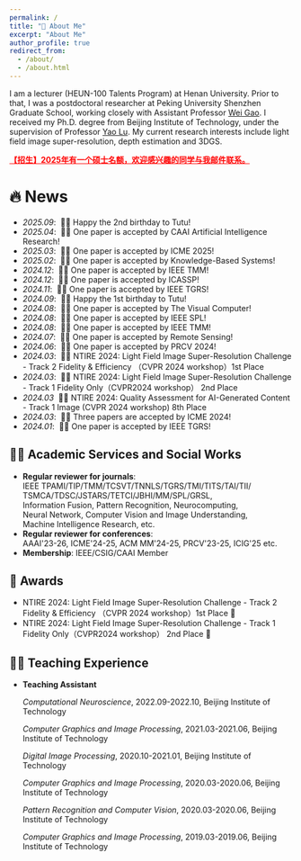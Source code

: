 ```yaml
---
permalink: /
title: "👨‍ About Me"
excerpt: "About Me"
author_profile: true
redirect_from: 
  - /about/
  - /about.html
---
```

I am a lecturer (HEUN-100 Talents Program) at Henan University.
Prior to that, I was a postdoctoral researcher at Peking University Shenzhen Graduate School, working closely with Assistant Professor   [Wei Gao](https://gaowei262.github.io/). I received my Ph.D. degree from Beijing Institute of Technology, under the supervision of Professor [Yao Lu](https://www.smbu.edu.cn/info/5721/77061.htm). My current research interests include light field image super-resolution, depth estimation and 3DGS. 

<strong style="color: red; text-decoration: underline;">【招生】2025年有一个硕士名额，欢迎感兴趣的同学与我邮件联系。</strong>


🔥 News
======
- *2025.09*: &nbsp;🎂🎂 Happy the 2nd birthday to Tutu! 
- *2025.04*: &nbsp;🎉🎉 One paper is accepted by CAAI Artificial Intelligence Research!
- *2025.03*: &nbsp;🎉🎉 One paper is accepted by ICME 2025!
- *2025.02*: &nbsp;🎉🎉 One paper is accepted by Knowledge-Based Systems!
- *2024.12*: &nbsp;🎉🎉 One paper is accepted by IEEE TMM!
- *2024.12*: &nbsp;🎉🎉 One paper is accepted by ICASSP!
- *2024.11*: &nbsp;🎉🎉 One paper is accepted by IEEE TGRS!
- *2024.09*: &nbsp;🎂🎂 Happy the 1st birthday to Tutu! 
- *2024.08*: &nbsp;🎉🎉 One paper is accepted by The Visual Computer!
- *2024.08*: &nbsp;🎉🎉 One paper is accepted by IEEE SPL!
- *2024.08*: &nbsp;🎉🎉 One paper is accepted by IEEE TMM!
- *2024.07*: &nbsp;🎉🎉 One paper is accepted by Remote Sensing!
- *2024.06*: &nbsp;🎉🎉 One paper is accepted by PRCV 2024!
- *2024.03*: &nbsp;🎉🎉 NTIRE 2024: Light Field Image Super-Resolution Challenge - Track 2 Fidelity &
Efficiency （CVPR 2024 workshop）1st Place
- *2024.03*: &nbsp;🎉🎉 NTIRE 2024: Light Field Image Super-Resolution Challenge - Track 1 Fidelity Only（CVPR2024 workshop） 2nd Place
- *2024.03*  &nbsp;🎉🎉 NTIRE 2024: Quality Assessment for AI-Generated Content - Track 1 Image
(CVPR 2024 workshop) 8th Place
- *2024.03*: &nbsp;🎉🎉 Three papers are accepted by ICME 2024!
- *2024.01*: &nbsp;🎉🎉 One paper is accepted by IEEE TGRS!

[//]: # (📖 Selected Publications)

[//]: # (======)

[//]: # ()
[//]: # (- **[Paper Title Number 1]&#40;http://academicpages.github.io/files/paper1.pdf&#41;**<br>)

[//]: # (  *Author&#40;s&#41;*<br>)

[//]: # (  **Conference Name**, Year)

🧑‍🔬 Academic Services and Social Works
------
- **Regular reviewer for journals**:<br>
IEEE TPAMI/TIP/TMM/TCSVT/TNNLS/TGRS/TMI/TITS/TAI/TII/ <br>TSMCA/TDSC/JSTARS/TETCI/JBHI/MM/SPL/GRSL, <br>Information Fusion, Pattern Recognition, Neurocomputing, <br> Neural Network, Computer Vision and Image Understanding, 
<br> Machine Intelligence Research, etc.
- **Regular reviewer for conferences**: <br>AAAI'23-26, ICME'24-25, ACM MM'24-25, PRCV'23-25, ICIG'25 etc.
- **Membership**: IEEE/CSIG/CAAI Member

🎇 Awards
------
- NTIRE 2024: Light Field Image Super-Resolution Challenge - Track 2 Fidelity &
Efficiency （CVPR 2024 workshop）1st Place 🥇
- NTIRE 2024: Light Field Image Super-Resolution Challenge - Track 1 Fidelity Only（CVPR2024 workshop） 2nd Place 🥈


👨‍🏫  Teaching Experience
------

* **Teaching Assistant**<br>

    *Computational Neuroscience*, 2022.09-2022.10, Beijing Institute of Technology<br>
    
    *Computer Graphics and Image Processing*, 2021.03-2021.06, Beijing Institute of Technology<br>
    
    *Digital Image Processing*, 2020.10-2021.01, Beijing Institute of Technology<br>
    
    *Computer Graphics and Image Processing*, 2020.03-2020.06, Beijing Institute of Technology<br>
    
    *Pattern Recognition and Computer Vision*, 2020.03-2020.06, Beijing Institute of Technology<br>
    
    *Computer Graphics and Image Processing*, 2019.03-2019.06, Beijing Institute of Technology<br>



[//]: # (- **[Yao Lu]&#40;https://www.smbu.edu.cn/info/5721/77061.htm&#41;**, Professor, Beijing Institute of Technology)